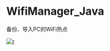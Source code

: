 # WifiManager_Java
备份、导入PC的WiFi热点


[![](https://images2017.cnblogs.com/blog/589693/201712/589693-20171227223722894-423861216.png "r")](https://images2017.cnblogs.com/blog/589693/201712/589693-20171227223722894-423861216.png "r")